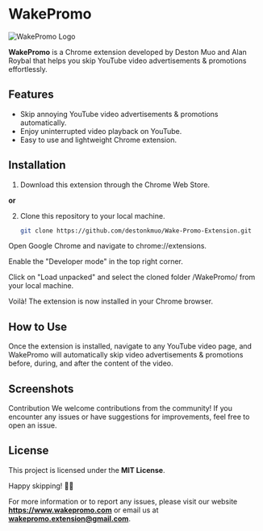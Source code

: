 # WakePromo

![WakePromo Logo](path/to/your/logo.png)

**WakePromo** is a Chrome extension developed by Deston Muo and Alan Roybal that helps you skip YouTube video advertisements & promotions effortlessly.

## Features

- Skip annoying YouTube video advertisements & promotions automatically.
- Enjoy uninterrupted video playback on YouTube.
- Easy to use and lightweight Chrome extension.

## Installation
1. Download this extension through the Chrome Web Store.

**or**

2. Clone this repository to your local machine.
    ```bash
   git clone https://github.com/destonkmuo/Wake-Promo-Extension.git
   ```

Open Google Chrome and navigate to chrome://extensions.

Enable the "Developer mode" in the top right corner.

Click on "Load unpacked" and select the cloned folder /WakePromo/ from your local machine.

Voilà! The extension is now installed in your Chrome browser.

## How to Use
Once the extension is installed, navigate to any YouTube video page, and WakePromo will automatically skip video advertisements & promotions before, during, and after the content of the video.

## Screenshots

Contribution
We welcome contributions from the community! If you encounter any issues or have suggestions for improvements, feel free to open an issue.

## License
This project is licensed under the **MIT License**.

Happy skipping! 🚀🎉

For more information or to report any issues, please visit our website **https://www.wakepromo.com** or email us at **wakepromo.extension@gmail.com**.



